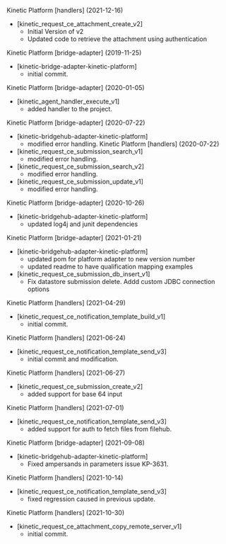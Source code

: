 Kinetic Platform [handlers] (2021-12-16)
  * [kinetic_request_ce_attachment_create_v2]
    * Initial Version of v2
    * Updated code to retrieve the attachment using authentication
  
Kinetic Platform [bridge-adapter] (2019-11-25)
  * [kinetic-bridge-adapter-kinetic-platform]
    * initial commit.

Kinetic Platform [bridge-adapter] (2020-01-05)
  * [kinetic_agent_handler_execute_v1]
    * added handler to the project.

Kinetic Platform [bridge-adapter] (2020-07-22)
  * [kinetic-bridgehub-adapter-kinetic-platform]
    * modified error handling.
Kinetic Platform [handlers] (2020-07-22)
  * [kinetic_request_ce_submission_search_v1]
    * modified error handling.
  * [kinetic_request_ce_submission_search_v2]
    * modified error handling.
  * [kinetic_request_ce_submission_update_v1]
    * modified error handling.

Kinetic Platform [bridge-adapter] (2020-10-26)
  * [kinetic-bridgehub-adapter-kinetic-platform]
    * updated log4j and junit dependencies

Kinetic Platform [bridge-adapter] (2021-01-21)
  * [kinetic-bridgehub-adapter-kinetic-platform]
    * updated pom for platform adapter to new version number
    * updated readme to have qualification mapping examples
  * [kinetic_request_ce_submission_db_insert_v1]
    * Fix datastore submission delete. Addd custom JDBC connection options

Kinetic Platform [handlers] (2021-04-29)
  * [kinetic_request_ce_notification_template_build_v1]
    * initial commit.

Kinetic Platform [handlers] (2021-06-24)
  * [kinetic_request_ce_notification_template_send_v3]
    * initial commit and modification.

Kinetic Platform [handlers] (2021-06-27)
  * [kinetic_request_ce_submission_create_v2]
    * added support for base 64 input

Kinetic Platform [handlers] (2021-07-01)
  * [kinetic_request_ce_notification_template_send_v3]
    * added support for auth to fetch files from filehub.

Kinetic Platform [bridge-adapter] (2021-09-08)
  * [kinetic-bridgehub-adapter-kinetic-platform]
    * Fixed ampersands in parameters issue KP-3631.

Kinetic Platform [handlers] (2021-10-14)
  * [kinetic_request_ce_notification_template_send_v3]
    * fixed regression caused in previous update.  

Kinetic Platform [handlers] (2021-10-30)
  * [kinetic_request_ce_attachment_copy_remote_server_v1]
    * initial commit.
